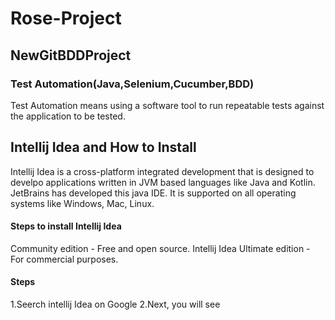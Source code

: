 # Rose-Project
## NewGitBDDProject
### Test Automation(Java,Selenium,Cucumber,BDD)

   Test Automation means using a software tool to run repeatable tests against the application to be tested.

## Intellij Idea and How to Install

   Intellij Idea is a cross-platform integrated development that is designed to develpo applications written in JVM based languages like Java and Kotlin. JetBrains has developed this java IDE. It is supported on all operating systems like Windows, Mac, Linux. 

#### Steps to install Intellij Idea

Community edition - Free and open source.
Intellij Idea Ultimate edition - For commercial purposes.

#### Steps
1.Seerch intellij Idea on Google
2.Next, you will see 


   

